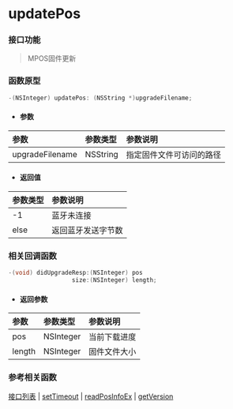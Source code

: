 # updatePos

### 接口功能

> MPOS固件更新

### 函数原型

```objective-c
-(NSInteger) updatePos: (NSString *)upgradeFilename;
```

- #### 参数
| 参数 | 参数类型 | 参数说明 |
| :-------- | :--------| :------ |
| upgradeFilename| NSString | 指定固件文件可访问的路径 |

- #### 返回值
| 参数类型 | 参数说明 |
| :--------| :------ |
| -1 | 蓝牙未连接 |
| else | 返回蓝牙发送字节数 |


### 相关回调函数

```objective-c
-(void) didUpgradeResp:(NSInteger) pos
                  size:(NSInteger) length;
```

- #### 返回参数
| 参数 | 参数类型 | 参数说明 |
| :-------- | :--------| :------ |
| pos| NSInteger | 当前下载进度 |
| length| NSInteger | 固件文件大小 |

### 参考相关函数
[接口列表](../README.md) | [setTimeout](setTimeout.md) | [readPosInfoEx](readPosInfoEx.md) | [getVersion](getVersion.md)

